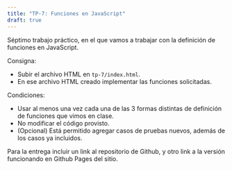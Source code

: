 ```yaml
---
title: "TP-7: Funciones en JavaScript"
draft: true
---
```


Séptimo trabajo práctico, en el que vamos a trabajar con la definición de funciones en JavaScript.

Consigna:

- Subir el archivo HTML en `tp-7/index.html`.
- En ese archivo HTML creado implementar las funciones solicitadas.

Condiciones:

- Usar al menos una vez cada una de las 3 formas distintas de definición de funciones que vimos en clase.
- No modificar el código provisto.
- (Opcional) Está permitido agregar casos de pruebas nuevos, además de los casos ya incluidos.

Para la entrega incluir un link al repositorio de Github, y otro link a la versión funcionando en Github Pages del sitio.
